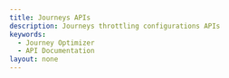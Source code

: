 ```yaml
---
title: Journeys APIs
description: Journeys throttling configurations APIs
keywords: 
  - Journey Optimizer
  - API Documentation
layout: none
---
```


<RedoclyAPIBlock src="/journey-optimizer-apis/journeys-throttling.yaml"/>